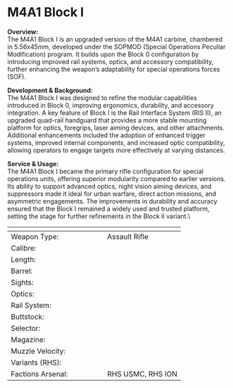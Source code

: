 # M4A1 Block I

**Overview:**\
The M4A1 Block I is an upgraded version of the M4A1 carbine, chambered in 5.56x45mm, developed under the SOPMOD (Special Operations Peculiar Modification) program. It builds upon the Block 0 configuration by introducing improved rail systems, optics, and accessory compatibility, further enhancing the weapon’s adaptability for special operations forces (SOF).

**Development & Background:**\
The M4A1 Block I was designed to refine the modular capabilities introduced in Block 0, improving ergonomics, durability, and accessory integration. A key feature of Block I is the Rail Interface System (RIS II), an upgraded quad-rail handguard that provides a more stable mounting platform for optics, foregrips, laser aiming devices, and other attachments. Additional enhancements included the adoption of enhanced trigger systems, improved internal components, and increased optic compatibility, allowing operators to engage targets more effectively at varying distances.

**Service & Usage:**\
The M4A1 Block I became the primary rifle configuration for special operations units, offering superior modularity compared to earlier versions. Its ability to support advanced optics, night vision aiming devices, and suppressors made it ideal for urban warfare, direct action missions, and asymmetric engagements. The improvements in durability and accuracy ensured that the Block I remained a widely used and trusted platform, setting the stage for further refinements in the Block II variant.\




<table><thead><tr><th width="203"></th><th></th></tr></thead><tbody><tr><td>Weapon Type:</td><td>Assault Rifle</td></tr><tr><td>Calibre:</td><td></td></tr><tr><td>Length:</td><td></td></tr><tr><td>Barrel:</td><td></td></tr><tr><td>Sights:</td><td></td></tr><tr><td>Optics:</td><td></td></tr><tr><td>Rail System:</td><td></td></tr><tr><td>Buttstock:</td><td></td></tr><tr><td>Selector:</td><td></td></tr><tr><td>Magazine:</td><td></td></tr><tr><td>Muzzle Velocity:</td><td></td></tr><tr><td>Variants (RHS):</td><td></td></tr><tr><td>Factions Arsenal:</td><td>RHS USMC, RHS ION</td></tr></tbody></table>

